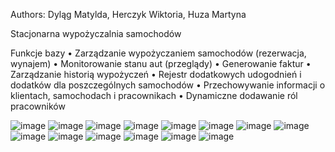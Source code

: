Authors: Dyląg Matylda, Herczyk Wiktoria, Huza Martyna

Stacjonarna wypożyczalnia samochodów

Funkcje bazy
• Zarządzanie wypożyczaniem samochodów (rezerwacja, wynajem)
• Monitorowanie stanu aut (przeglądy)
• Generowanie faktur
• Zarządzanie historią wypożyczeń
• Rejestr dodatkowych udogodnień i dodatków dla poszczególnych samochodów
• Przechowywanie informacji o klientach, samochodach i pracownikach
• Dynamiczne dodawanie ról pracowników

![image](https://github.com/user-attachments/assets/4369a803-dd72-4082-a5a3-de6e65e1f0d9)
![image](https://github.com/user-attachments/assets/a48e9ceb-28f1-47e2-b4d3-f27c0e0dda18)
![image](https://github.com/user-attachments/assets/315a4078-0c4d-4704-8165-3033a75c0b3c)
![image](https://github.com/user-attachments/assets/3aeffa96-7cdf-44a0-b240-b1f64292802c)
![image](https://github.com/user-attachments/assets/c3ab62da-99ff-4589-848e-92be776ba1df)
![image](https://github.com/user-attachments/assets/106a2fb4-725d-44c3-92b3-21a2af006192)
![image](https://github.com/user-attachments/assets/b7cbd0c6-80ff-4027-8906-dc788702877e)
![image](https://github.com/user-attachments/assets/021a26cf-b5bc-4ee7-8d57-bd8eada9cbe2)
![image](https://github.com/user-attachments/assets/363f548b-25d4-454b-8246-abfd998e1101)
![image](https://github.com/user-attachments/assets/a73024b9-2b4e-43aa-807b-c19e3b762e32)
![image](https://github.com/user-attachments/assets/9b53c660-b160-49a2-89d8-5bf8784a1093)
![image](https://github.com/user-attachments/assets/e82e81f5-97b6-416f-a27a-cf15a936b8b6)
![image](https://github.com/user-attachments/assets/eb363906-7306-4963-a34b-73e11d44d123)
![image](https://github.com/user-attachments/assets/4738743d-c77f-4f52-bde9-2301d755f0de)




